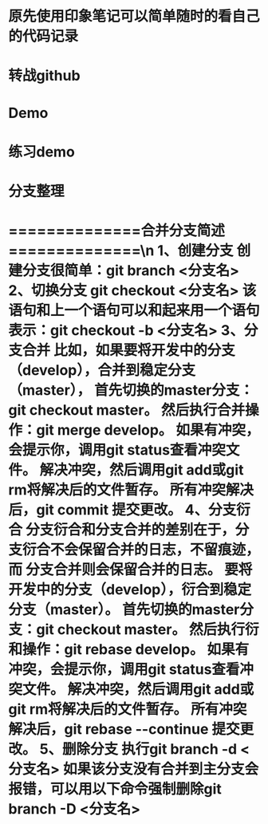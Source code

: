 
# 原先使用印象笔记可以简单随时的看自己的代码记录
# 转战github 
# Demo
# 练习demo
# 分支整理
  ==============合并分支简述==============\n
  1、创建分支
  创建分支很简单：git branch <分支名>
  2、切换分支
  git checkout <分支名>
  该语句和上一个语句可以和起来用一个语句表示：git checkout -b <分支名>
  3、分支合并
  比如，如果要将开发中的分支（develop），合并到稳定分支（master），
  首先切换的master分支：git checkout master。
  然后执行合并操作：git merge develop。
  如果有冲突，会提示你，调用git status查看冲突文件。
  解决冲突，然后调用git add或git rm将解决后的文件暂存。
  所有冲突解决后，git commit 提交更改。
  4、分支衍合
  分支衍合和分支合并的差别在于，分支衍合不会保留合并的日志，不留痕迹，而 分支合并则会保留合并的日志。
  要将开发中的分支（develop），衍合到稳定分支（master）。
  首先切换的master分支：git checkout master。
  然后执行衍和操作：git rebase develop。
  如果有冲突，会提示你，调用git status查看冲突文件。
  解决冲突，然后调用git add或git rm将解决后的文件暂存。
  所有冲突解决后，git rebase --continue 提交更改。
  5、删除分支
  执行git branch -d <分支名>
  如果该分支没有合并到主分支会报错，可以用以下命令强制删除git branch -D <分支名>
  =============================================================================================================================


